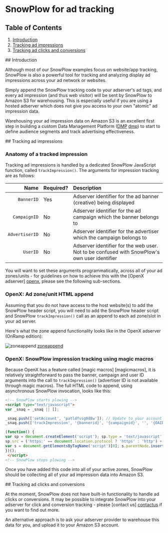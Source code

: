 # SnowPlow for ad tracking

## Table of Contents

1. [Introduction](#intro)
2. [Tracking ad impressions](#adimps)
3. [Tracking ad clicks and conversions](#clicksconvs)

<a name="intro"/>
## Introduction

Although most of our SnowPlow examples focus on website/app tracking, SnowPlow is also a powerful tool for tracking and analyzing display ad impressions across your ad network or websites.

Simply append the SnowPlow tracking code to your adserver's ad tags, and every ad impression (and thus web visitor) will be sent by SnowPlow to Amazon S3 for warehousing. This is especially useful if you are using a hosted adserver which does not give you access to your own "atomic" ad impression data.

Warehousing your ad impression data on Amazon S3 is an excellent first step in building a custom Data Management Platform ([DMP] [dmp]) to start to define audience segments and track advertising effectiveness.

<a name="adimps"/>
## Tracking ad impressions

### Anatomy of a tracked impression

Tracking ad impressions is handled by a dedicated SnowPlow JavaScript function, called `trackImpression()`. The arguments for impression tracking are as follows:

| **Name**       | **Required?** | **Description**                                                                              |
|---------------:|:--------------|:---------------------------------------------------------------------------------------------|
|     `BannerID` | Yes           | Adserver identifier for the ad banner (creative) being displayed                             |
|   `CampaignID` | No            | Adserver identifier for the ad campaign which the banner belongs to                          |
| `AdvertiserID` | No            | Adserver identifier for the advertiser which the campaign belongs to                         |
|       `UserID` | No            | Adserver identifier for the web user. Not to be confused with SnowPlow's own user identifier |

You will want to set these arguments programmatically, across all of your ad zones/units - for guidelines on how to achieve this with the [OpenX adserver] [openx], please see the following sub-sections.

### OpenX: Ad zone/unit HTML append

Assuming that you do not have access to the host website(s) to add the SnowPlow header script, you will need to add the SnowPlow header script and SnowPlow `trackImpression()` call as an append to each ad zone/slot in your ad server.

Here's what the zone append functionality looks like in the OpenX adserver (OnRamp edition): 

![zoneappend] [zoneappend]

### OpenX: SnowPlow impression tracking using magic macros

Because OpenX has a feature called [magic macros] [magicmacros], it is relatively straightforward to pass the banner, campaign and user ID arguments into the call to `trackImpression()` (advertiser ID is not available through magic macros). The full HTML  code to append, using asynchronous SnowPlow invocation, looks like this:

```html
<!-- SnowPlow starts plowing -->
<script type="text/javascript">
var _snaq = _snaq || [];

_snaq.push(['setAccount', 'patldfvsg0d8w']); // Update to your account ID or CloudFront distribution subdomain
_snaq.push(['trackImpression', '{bannerid}', '{campaignid}', '', '{OAID}']); // Leave this line as-is

(function() {
var sp = document.createElement('script'); sp.type = 'text/javascript'; sp.async = true; sp.defer = true;
sp.src = ('https:' == document.location.protocol ? 'https' : 'http') + '://d107t3sdgumbla.cloudfront.net/sp.js';
var s = document.getElementsByTagName('script')[0]; s.parentNode.insertBefore(sp, s);
})();
 </script>
<!-- SnowPlow stops plowing -->
```

Once you have added this code into all of your active zones, SnowPlow should be collecting all of your ad impression data into Amazon S3.

<a name="clicksconvs"/>
## Tracking ad clicks and conversions

At the moment, SnowPlow does not have built-in functionality to handle ad clicks or conversions. It may be possible to integrate SnowPlow into your adserver for click and conversion tracking - please [contact us] [contactus] if you want to find out more.

An alternative approach is to ask your adserver provider to warehouse this data for you, and upload it to your Amazon S3 account.

[openx]: http://www.openx.com/publisher/enterprise-ad-server
[zoneappend]: /snowplow/snowplow/raw/develop/docs/images/03a_zone_prepend_openx.png
[dmp]: http://www.adopsinsider.com/online-ad-measurement-tracking/data-management-platforms/what-are-data-management-platforms/ 
[contactus]: mailto:snowplow-ads@keplarllp.com